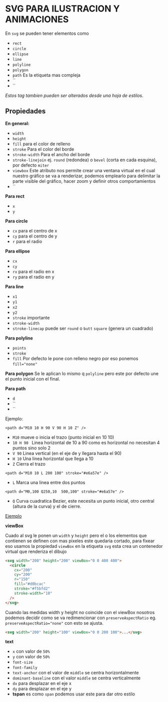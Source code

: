 # SVG PARA ILUSTRACION Y ANIMACIONES

En `svg` se pueden tener elementos como

- `rect`
- `circle`
- `ellipse`
- `line`
- `polyline`
- `polygon`
- `path` Es la etiqueta mas compleja
- ``
- ``

_Estos tag tambien pueden ser alterados desde una hoja de estilos._

## Propiedades

**En general:**

- `width`
- `height`
- `fill` para el color de relleno
- `stroke` Para el color del borde
- `stroke-width` Para el ancho del borde
- `stroke-linejoin` ej. `round` (redondea) o `bevel` (corta en cada esquina), por defecto `miter`
- `viewbox` Este atributo nos permite crear una ventana virtual en el cual nuestro gráfico se va a renderizar, podemos emplearlo para delimitar la parte visible del gráfico, hacer zoom y definir otros comportamientos
- ``

**Para rect**

- `x`
- `y`

**Para circle**

- `cx` para el centro de x
- `cy` para el centro de y
- `r` para el radio

**Para ellipse**

- `cx`
- `cy`
- `rx` para el radio en x
- `ry` para el radio en y

**Para line**

- `x1`
- `y1`
- `x2`
- `y2`
- `stroke` importante
- `stroke-width`
- `stroke-linecap` puede ser `round` o `butt` `square` (genera un cuadrado)

**Para polyline**

- `points`
- `stroke`
- `fill` Por defecto le pone con relleno negro por eso ponemos `fill="none"`

**Para polygon** Se le aplican lo mismo q `polyline` pero este por defecto une el punto inicial con el final.

**Para path**

- `d`
- ``
- ``

Ejemplo:

```
<path d="M10 10 H 90 V 90 H 10 Z" />
```

- `M10` mueve o inicia el trazo (punto inicial en 10 10)
- `10 H 90 ` Linea horizontal de 10 a 90 como es horizontal no necesitan 4 puntos sino solo 2
- `V 90` Linea vertical (en el eje de y llegara hasta el 90)
- `H 10` Una linea horizontal que llega a 10
- `Z` Cierra el trazo

```
<path d="M10 10 L 200 100" stroke="#e6a57e" />
```

- `L` Marca una linea entre dos puntos

```
<path d="M0,100 Q250,10  500,100" stroke="#e6a57e" />
```

- `Q` Curva cuadratica Bezier, este necesita un punto inicial, otro central (altura de la curva) y el de cierre.

[Ejemplo](https://codepen.io/thebabydino/pen/EKLNvZ)

**viewBox**

Cuado al svg le ponen un `width` y `height` pero el o los elementos que contienen se definen con mas pixeles este quedaria cortado, para fixear eso usamos la propiedad `viewBox` en la etiqueta `svg` esta crea un contenedor virtual que renderiza el dibujo

```html
<svg width="200" height="200" viewBox="0 0 400 400">
  <circle
    cx="200"
    cy="200"
    r="150"
    fill="#d0bcac"
    stroke="#f5bfd2"
    stroke-width="10"
  />
</svg>
```

Cuando las medidas width y height no coincide con el viewBox nosotros podemos decidir como se va redimencionar con `preserveAspectRatio` eg. `preserveAspectRatio="none"` con esto se ajusta.

```html
<svg width="200" height="100" viewBox="0 0 200 100">...</svg>
```

**text**

- `x` con valor de `50%`
- `y` con valor de `50%`
- `font-size`
- `font-family`
- `text-anchor` con el valor de `middle` se centra horizontalmente
- `dominant-baseline` con el valor `middle` se centra verticalmente
- `dx` para desplazar en el eje x
- `dy` para desplazar en el eje y
- **tspan** es como `span` podemos usar este para dar otro estilo
